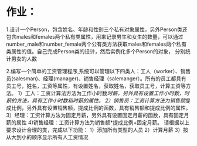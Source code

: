 # 作业：

1.设计一个Person，包含姓名、年龄和性别三个私有对象属性，另外Person类还包含males和females两个私有类属性，用来记录男生和女生的数量，可以通过number_male和number_female两个公有类方法获取males和females两个私有类属性的值。自己完成Person类的设计，然后实例化多个Person的对象，
分别统计男女的人数

2.编写一个简单的工资管理程序,系统可以管理以下四类人：工人（worker）、销售员(salesman)、经理(manager)、销售经理（salemanger）。所有的员工都具有员工号，姓名，工资等属性，有设置姓名，获取姓名，获取员工号，计算工资等方法。
  1）工人：工资计算法方法为工作小时数*时薪，另外具有设置工作小时数，时薪的方法，具有工作小时数和时薪的属性。
  2）销售员：工资计算方法为销售额*提成比例，另外具有设置销售额，提成比例的函数，具有销售额和提成比例的属性。
  3）经理：工资计算方法为固定月薪，另外具有设置固定月薪的函数，具有固定月薪的属性
  4)销售经理：工资计算方法为销售额*提成比例+固定月薪。
请根据以上要求设计合理的类，完成以下功能：
   1）添加所有类型的人员
   2）计算月薪
   3）按从大到小的顺序显示所有人工资情况